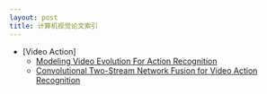 ```yaml
---
layout: post
title: 计算机视觉论文索引
---
```


*   [Video Action]
    *   [Modeling Video Evolution For Action Recognition](https://keyky.github.io/Modeling-Video-Evolution-For-Action-Recognition/)
    *   [Convolutional Two-Stream Network Fusion for Video Action Recognition](https://keyky.github.io/Convolutional-Two-Stream-Network-Fusion-for-Video-Action-Recognition/)
